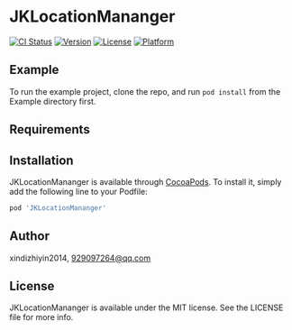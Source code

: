 # JKLocationMananger

[![CI Status](https://img.shields.io/travis/xindizhiyin2014/JKLocationMananger.svg?style=flat)](https://travis-ci.org/xindizhiyin2014/JKLocationMananger)
[![Version](https://img.shields.io/cocoapods/v/JKLocationMananger.svg?style=flat)](https://cocoapods.org/pods/JKLocationMananger)
[![License](https://img.shields.io/cocoapods/l/JKLocationMananger.svg?style=flat)](https://cocoapods.org/pods/JKLocationMananger)
[![Platform](https://img.shields.io/cocoapods/p/JKLocationMananger.svg?style=flat)](https://cocoapods.org/pods/JKLocationMananger)

## Example

To run the example project, clone the repo, and run `pod install` from the Example directory first.

## Requirements

## Installation

JKLocationMananger is available through [CocoaPods](https://cocoapods.org). To install
it, simply add the following line to your Podfile:

```ruby
pod 'JKLocationMananger'
```

## Author

xindizhiyin2014, 929097264@qq.com

## License

JKLocationMananger is available under the MIT license. See the LICENSE file for more info.
